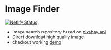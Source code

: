 # Image Finder

[![Netlify Status](https://api.netlify.com/api/v1/badges/b1deccb9-4c4b-443d-aa2d-40bc21c411e9/deploy-status)](https://app.netlify.com/sites/image-finder-vue/deploys)

- Image search repository based on [pixabay api](https://pixabay.com/)
- Direct download high quality image
- checkout working [demo](https://image-finder-vue.netlify.app/)
